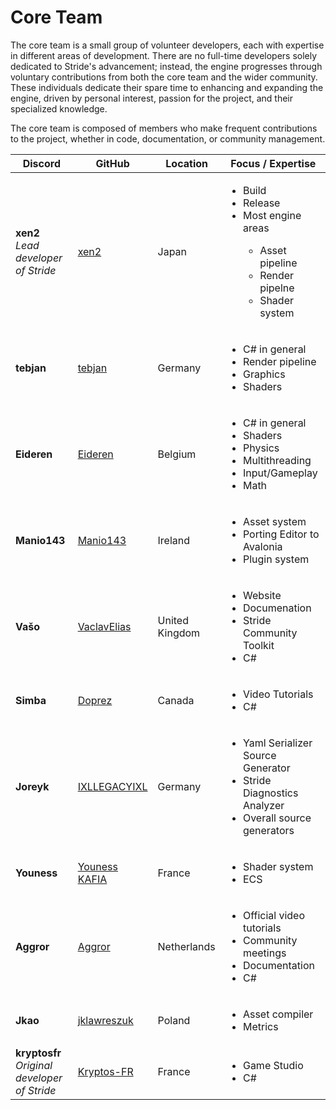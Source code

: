 # Core Team

The core team is a small group of volunteer developers, each with expertise in different areas of development. There are no full-time developers solely dedicated to Stride's advancement; instead, the engine progresses through voluntary contributions from both the core team and the wider community. These individuals dedicate their spare time to enhancing and expanding the engine, driven by personal interest, passion for the project, and their specialized knowledge.

The core team is composed of members who make frequent contributions to the project, whether in code, documentation, or community management.

<table class="table table-striped table-sm">
  <thead>
    <tr>
      <th>Discord</th>
      <th>GitHub</th>
      <th>Location</th>
      <th>Focus / Expertise</th>
    </tr>
  </thead>
  <tbody>
    <tr>
      <td>
        <strong>xen2</strong>
        <br><i>Lead developer of Stride</i>
      </td>
      <td><a href="https://github.com/xen2">xen2</a></td>
      <td>Japan</td>
      <td>
          <ul>
              <li>Build</li>
              <li>Release</li>
              <li>Most engine areas</li>
              <ul>
                  <li>Asset pipeline</li>
                  <li>Render pipelne</li>
                  <li>Shader system</li>
              </ul>
          </ul>
      </td>
    </tr>
    <tr>
      <td><strong>tebjan</strong></td>
      <td><a href="https://github.com/tebjan">tebjan</a></td>
      <td>Germany</td>
      <td>
          <ul>
              <li>C# in general</li>
              <li>Render pipeline</li>
              <li>Graphics</li>
              <li>Shaders</li>
          </ul>
      </td>
    </tr>
    <tr>
      <td><strong>Eideren</strong></td>
      <td><a href="https://github.com/Eideren">Eideren</a></td>
      <td>Belgium</td>
      <td>
          <ul>
              <li>C# in general</li>
              <li>Shaders</li>
              <li>Physics</li>
              <li>Multithreading</li>
              <li>Input/Gameplay</li>
              <li>Math</li>
          </ul>
      </td>
    </tr>
    <tr>
      <td><strong>Manio143</strong></td>
      <td><a href="https://github.com/manio143">Manio143</a></td>
      <td>Ireland</td>
      <td>
          <ul>
              <li>Asset system</li>
              <li>Porting Editor to Avalonia</li>
              <li>Plugin system</li>
          </ul>
      </td>
    </tr>
    <tr>
      <td><strong>Vašo</strong></td>
      <td><a href="https://github.com/VaclavElias">VaclavElias</a></td>
      <td>United Kingdom</td>
      <td>
          <ul>
              <li>Website</li>
              <li>Documenation</li>
              <li>Stride Community Toolkit</li>
              <li>C#</li>
          </ul>
      </td>
    </tr>
    <tr>
      <td><strong>Simba</strong></td>
      <td><a href="https://github.com/Doprez">Doprez</a></td>
      <td>Canada</td>
      <td>
          <ul>
              <li>Video Tutorials</li>
              <li>C#</li>
          </ul>
      </td>
    </tr>
    <tr>
      <td><strong>Joreyk</strong></td>
      <td><a href="https://github.com/IXLLEGACYIXL">IXLLEGACYIXL</a></td>
      <td>Germany</td>
      <td>
          <ul>
              <li>Yaml Serializer Source Generator</li>
              <li>Stride Diagnostics Analyzer</li>
              <li>Overall source generators</li>
          </ul>
      </td>
    </tr>
    <tr>
      <td><strong>Youness</strong></td>
      <td><a href="https://github.com/ykafia">Youness KAFIA</a></td>
      <td>France</td>
      <td>
          <ul>
              <li>Shader system</li>
              <li>ECS</li>
          </ul>
      </td>
    </tr>
    <tr>
      <td><strong>Aggror</strong></td>
      <td><a href="https://github.com/Aggror">Aggror</a></td>
      <td>Netherlands</td>
      <td>
          <ul>
              <li>Official video tutorials</li>
              <li>Community meetings</li>
              <li>Documentation</li>
              <li>C#</li>
          </ul>
      </td>
    </tr>
    <tr>
      <td><strong>Jkao</strong></td>
      <td><a href="https://github.com/jklawreszuk">jklawreszuk</a></td>
      <td>Poland</td>
      <td>
          <ul>
              <li>Asset compiler</li>
              <li>Metrics</li>
          </ul>
      </td>
    </tr>
    <tr>
      <td>
        <strong>kryptosfr</strong>
        <br><i>Original developer of Stride</i>
      </td>
      <td><a href="https://github.com/Kryptos-FR">Kryptos-FR</a></td>
      <td>France</td>
      <td>
          <ul>
              <li>Game Studio</li>
              <li>C#</li>
          </ul>
      </td>
    </tr>
  </tbody>
</table>

